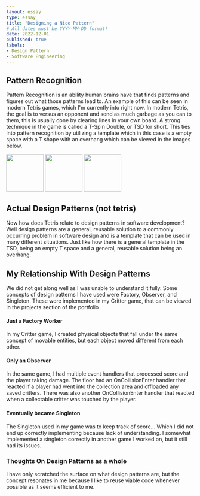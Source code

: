```yaml
---
layout: essay
type: essay
title: "Designing a Nice Pattern"
# All dates must be YYYY-MM-DD format!
date: 2022-12-01
published: true
labels:
- Design Pattern
- Software Engineering
---
```


## Pattern Recognition
Pattern Recognition is an ability human brains have that finds patterns and figures out what those patterns lead to. An example of this can be seen in modern Tetris games, which I'm currently into right now. In modern Tetris, the goal is to versus an opponent and send as much garbage as you can to them, this is usually done by clearing lines in your own board. A strong technique in the game is called a T-Spin Double, or TSD for short. This ties into pattern recognition by utilizing a template which in this case is a empty space with a T shape with an overhang which can be viewed in the images below.
<div class="text-center p-4">
<img width="100px" src="https://cdn.discordapp.com/attachments/1019876231405109261/1048143406108508171/image0.jpg" alt="">
<img width="100px" src="https://cdn.discordapp.com/attachments/1019876231405109261/1048143396490973225/image0.jpg" alt="">
<img width="100px" src="https://cdn.discordapp.com/attachments/1019876231405109261/1048143361988644894/image0.jpg" alt="">
</div>

## Actual Design Patterns (not tetris)

Now how does Tetris relate to design patterns in software development? Well design patterns are a general, reusable solution to a commonly occurring problem in software design and is a template that can be used in many different situations. Just like how there is a general template in the TSD, being an empty T space and a general, reusable solution being an overhang.

## My Relationship With Design Patterns
We did not get along well as I was unable to understand it fully. Some concepts of design patterns I have used were Factory, Observer, and Singleton. These were implemented in my Critter game, that can be viewed in the projects section of the portfolio
#### Just a Factory Worker
In my Critter game, I created physical objects that fall under the same concept of movable entities, but each object moved different from each other.
#### Only an Observer
In the same game, I had multiple event handlers that processed score and the player taking damage. The floor had an OnCollisionEnter handler that reacted if a player had went into the collection area and offloaded any saved critters. There was also another OnCollisionEnter handler that reacted when a collectable critter was touched by the player.
#### Eventually became Singleton
The Singleton used in my game was to keep track of score... Which I did not end up correctly implementing because lack of understanding. I somewhat implemented a singleton correctly in another game I worked on, but it still had its issues.

### Thoughts On Design Patterns as a whole
I have only scratched the surface on what design patterns are, but the concept resonates in me because I like to reuse viable code whenever possible as it seems efficient to me.
